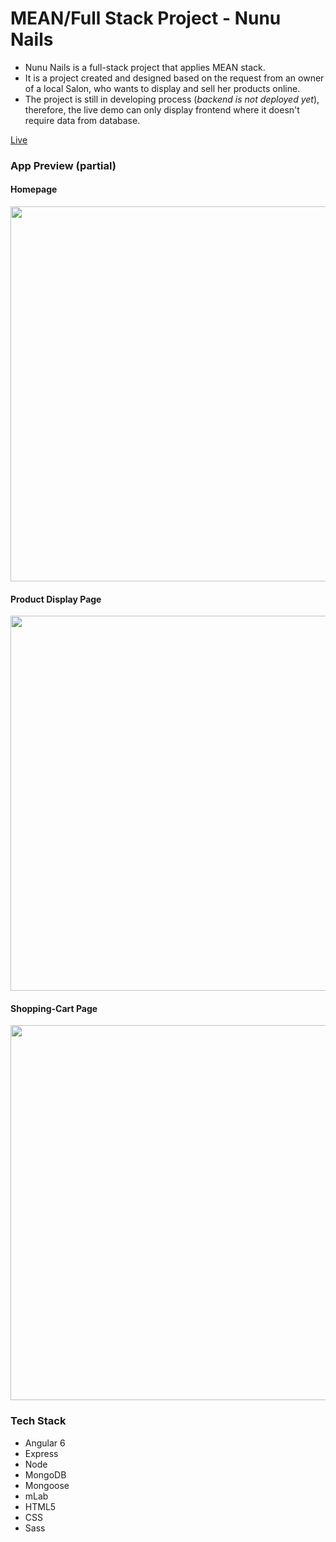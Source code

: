 # MEAN/Full Stack Project - Nunu Nails

* Nunu Nails is a full-stack project that applies MEAN stack. 
* It is a project created and designed based on the request from an owner of a local Salon, who wants to display and sell her products online. 
* The project is still in developing process (*backend is not deployed yet*), therefore, the live demo can only display frontend where it doesn't require data from database.

[Live](http://www.nununails.com/#/homepage "Nunu Nails")

### App Preview (partial)

#### Homepage
<img src="https://res.cloudinary.com/chu327/image/upload/v1534292118/Nunu%20Nails/Screen_Shot_2018-08-14_at_5.14.16_PM.png" align="center" width="600" overflow="hidden">

#### Product Display Page
<img src="https://res.cloudinary.com/chu327/image/upload/v1534292319/Nunu%20Nails/%E5%B1%8F%E5%B9%95%E5%BF%AB%E7%85%A7_2018-08-14_05.17.50_PM.png" align="center" width="600" overflow="hidden">

#### Shopping-Cart Page
<img src="https://res.cloudinary.com/chu327/image/upload/v1534292378/Nunu%20Nails/%E5%B1%8F%E5%B9%95%E5%BF%AB%E7%85%A7_2018-08-14_05.19.24_PM.png" align="center" width="600" overflow="hidden">

### Tech Stack
* Angular 6 
* Express
* Node
* MongoDB
* Mongoose
* mLab
* HTML5
* CSS
* Sass
